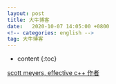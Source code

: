```yaml
---
layout: post
title: 大牛博客
date:   2020-10-07 14:05:00 +0800
<!-- categories: english -->
tag: 大牛博客
---
```


* content
{:toc}

[scott meyers, effective c++ 作者](http://scottmeyers.blogspot.com/)


